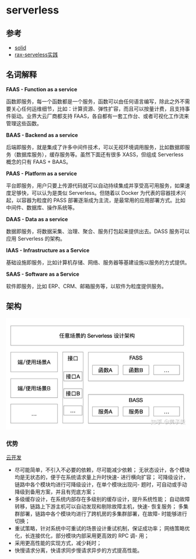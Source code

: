 # serverless

## 参考
- [solid](https://learnsolid.cn/)
- [rax-serveless实践](https://mp.weixin.qq.com/s/Hj1Py3_CNedxq0ZAy51Qqw)

## 名词解释

**FAAS - Function as a service**

函数即服务，每一个函数都是一个服务，函数可以由任何语言编写，除此之外不需要关心任何运维细节，比如：计算资源、弹性扩容，而且可以按量计费，且支持事件驱动。业界大云厂商都支持 FAAS，各自都有一套工作台、或者可视化工作流来管理这些函数。

**BAAS - Backend as a service**

后端即服务，就是集成了许多中间件技术，可以无视环境调用服务，比如数据即服务（数据库服务），缓存服务等。虽然下面还有很多 XASS，但组成 Serverless 概念的只有 FAAS + BAAS。

**PAAS - Platform as a service**

平台即服务，用户只要上传源代码就可以自动持续集成并享受高可用服务，如果速度足够快，可以认为是类似 Serverless。但随着以 Docker 为代表的容器技术兴起，以容器为粒度的 PASS 部署逐渐成为主流，是最常用的应用部署方式。比如中间件、数据库、操作系统等。

**DAAS - Data as a service**

数据即服务，将数据采集、治理、聚合、服务打包起来提供出去。DASS 服务可以应用 Serverless 的架构。

**IAAS - Infrastructure as a Service**

基础设施即服务，比如计算机存储、网络、服务器等基建设施以服务的方式提供。

**SAAS - Software as a Service**

软件即服务，比如 ERP、CRM、邮箱服务等，以软件为粒度提供服务。

## 架构
![通用serverless架构](通用serverless架构.jpg)

### 优势
[云开发](https://mp.weixin.qq.com/s/Ytt5rsFCtsxNmK4Hbf483w)
- 尽可能简单，不引入不必要的依赖，尽可能减少依赖；
无状态设计，各个模块均是无状态的，便于在系统请求量上升时快速- 进行横向扩容；
可降级设计，链路中各个模块均进行可降级设计，在单个模块出现问- 题时，可自动或手动降级到备用方案，并且有兜底方案；
- 多级缓存设计，在系统内部存在多级别的缓存设计，提升系统性能；
自动故障转移，链路上下游主机可以自动发现和剔除故障主机，快速- 恢复服务；
多集群部署，链路中各个模块均进行了跨机房的多集群部署，在故障- 时能够进行切换；
- 重试策略，针对系统中可重试的场景设计重试机制，保证成功率；
网络策略优化，长连接优化，部分模块内部采用更高效的 RPC 调- 用；
- 采用更高性能的实现方式，减少耗时；
- 快慢请求分离，快请求同步慢请求异步的方式提高性能。